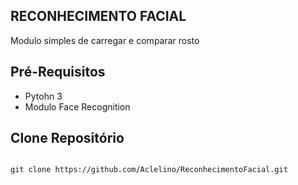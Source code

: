 ## RECONHECIMENTO FACIAL 

Modulo simples de carregar e comparar rosto

## Pré-Requisitos

- Pytohn 3 
- Modulo Face Recognition

## Clone Repositório 

~~~ Git ~~~

git clone https://github.com/Aclelino/ReconhecimentoFacial.git
